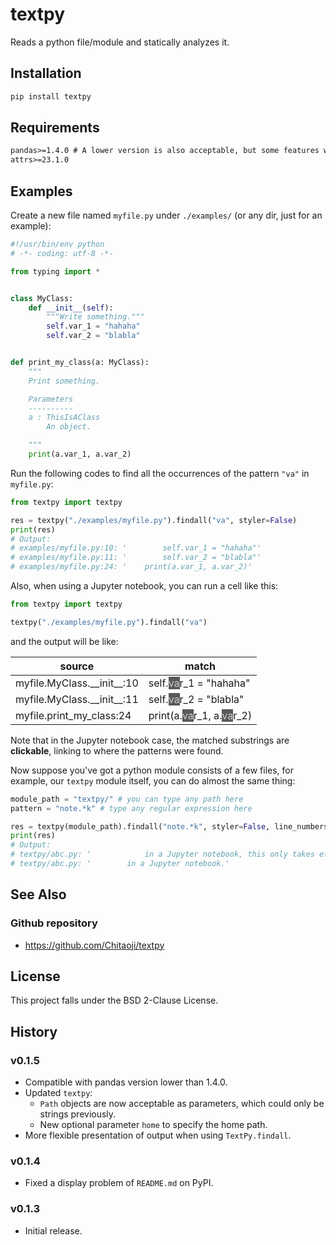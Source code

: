 # textpy
Reads a python file/module and statically analyzes it.

## Installation

```sh
pip install textpy
```

## Requirements
```txt
pandas>=1.4.0 # A lower version is also acceptable, but some features will be invalid
attrs>=23.1.0
```

## Examples
Create a new file named `myfile.py` under `./examples/` (or any dir, just for an example):

```py
#!/usr/bin/env python
# -*- coding: utf-8 -*-

from typing import *


class MyClass:
    def __init__(self):
        """Write something."""
        self.var_1 = "hahaha"
        self.var_2 = "blabla"


def print_my_class(a: MyClass):
    """
    Print something.

    Parameters
    ----------
    a : ThisIsAClass
        An object.

    """
    print(a.var_1, a.var_2)
```

Run the following codes to find all the occurrences of the pattern `"va"` in `myfile.py`:

```py
from textpy import textpy

res = textpy("./examples/myfile.py").findall("va", styler=False)
print(res)
# Output:
# examples/myfile.py:10: '        self.var_1 = "hahaha"'
# examples/myfile.py:11: '        self.var_2 = "blabla"'
# examples/myfile.py:24: '    print(a.var_1, a.var_2)'
```

Also, when using a Jupyter notebook, you can run a cell like this:

```py
from textpy import textpy

textpy("./examples/myfile.py").findall("va")
```

and the output will be like:

<table id="T_eb71c">
  <thead>
    <tr>
      <th id="T_eb71c_level0_col0" class="col_heading level0 col0">source</th>
      <th id="T_eb71c_level0_col1" class="col_heading level0 col1">match</th>
    </tr>
  </thead>
  <tbody>
    <tr>
      <td id="T_eb71c_row0_col0" class="data row0 col0"><a href='examples/myfile.py'
          style='text-decoration:none;color:inherit'>myfile</a>.<a href='examples/myfile.py'
          style='text-decoration:none;color:inherit'>MyClass</a>.<a href='examples/myfile.py'
          style='text-decoration:none;color:inherit'>__init__</a>:<a href='examples/myfile.py'
          style='text-decoration:none;color:inherit'>10</a></td>
      <td id="T_eb71c_row0_col1" class="data row0 col1"> self.<a href='examples/myfile.py'
          style='text-decoration:none;color:#cccccc;background-color:#595959'>va</a>r_1 = "hahaha"</td>
    </tr>
    <tr>
      <td id="T_eb71c_row1_col0" class="data row1 col0"><a href='examples/myfile.py'
          style='text-decoration:none;color:inherit'>myfile</a>.<a href='examples/myfile.py'
          style='text-decoration:none;color:inherit'>MyClass</a>.<a href='examples/myfile.py'
          style='text-decoration:none;color:inherit'>__init__</a>:<a href='examples/myfile.py'
          style='text-decoration:none;color:inherit'>11</a></td>
      <td id="T_eb71c_row1_col1" class="data row1 col1"> self.<a href='examples/myfile.py'
          style='text-decoration:none;color:#cccccc;background-color:#595959'>va</a>r_2 = "blabla"</td>
    </tr>
    <tr>
      <td id="T_eb71c_row2_col0" class="data row2 col0"><a href='examples/myfile.py'
          style='text-decoration:none;color:inherit'>myfile</a>.<a href='examples/myfile.py'
          style='text-decoration:none;color:inherit'>print_my_class</a>:<a href='examples/myfile.py'
          style='text-decoration:none;color:inherit'>24</a></td>
      <td id="T_eb71c_row2_col1" class="data row2 col1"> print(a.<a href='examples/myfile.py'
          style='text-decoration:none;color:#cccccc;background-color:#595959'>va</a>r_1, a.<a href='examples/myfile.py'
          style='text-decoration:none;color:#cccccc;background-color:#595959'>va</a>r_2)</td>
    </tr>
  </tbody>
</table>

Note that in the Jupyter notebook case, the matched substrings are **clickable**, linking to where the patterns were found.

Now suppose you've got a python module consists of a few files, for example, our `textpy` module itself, you can do almost the same thing:

```py
module_path = "textpy/" # you can type any path here
pattern = "note.*k" # type any regular expression here

res = textpy(module_path).findall("note.*k", styler=False, line_numbers=False)
print(res)
# Output:
# textpy/abc.py: '            in a Jupyter notebook, this only takes effect when'
# textpy/abc.py: '        in a Jupyter notebook.'
```

## See Also
### Github repository
* https://github.com/Chitaoji/textpy

## License
This project falls under the BSD 2-Clause License.

## History

### v0.1.5
* Compatible with pandas version lower than 1.4.0.
* Updated `textpy`:
  * `Path` objects are now acceptable as parameters, which could only be strings previously.
  * New optional parameter `home` to specify the home path.
* More flexible presentation of output when using `TextPy.findall`.

### v0.1.4
* Fixed a display problem of `README.md` on PyPI.

### v0.1.3
* Initial release.
